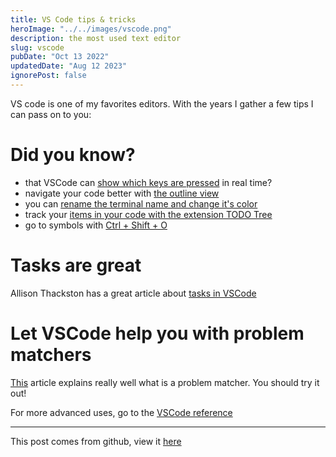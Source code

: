 ```yaml
---
title: VS Code tips & tricks
heroImage: "../../images/vscode.png"
description: the most used text editor
slug: vscode
pubDate: "Oct 13 2022"
updatedDate: "Aug 12 2023"
ignorePost: false
---
```


VS code is one of my favorites editors. With the years I gather a few tips I can pass on to you:

# Did you know?

- that VSCode can [show which keys are pressed](https://www.youtube.com/shorts/iHLy8Lstopg) in real time?
- navigate your code better with [the outline view](https://www.youtube.com/shorts/_5EviVsd0Xo)
- you can [rename the terminal name and change it's color](https://youtube.com/shorts/9QC2SDkWyvI)
- track your [items in your code with the extension TODO Tree](https://www.youtube.com/shorts/_vNt04DimtU)
- go to symbols with [Ctrl + Shift + O](https://code.visualstudio.com/docs/languages/markdown#_go-to-header-in-file)

# Tasks are great

Allison Thackston has a great article about [tasks in VSCode](https://www.allisonthackston.com/articles/vscode-tasks.html)

# Let VSCode help you with problem matchers

[This](https://www.allisonthackston.com/articles/vscode-tasks-problemmatcher.html) article explains really well what is a problem matcher. You should try it out!

For more advanced uses, go to the [VSCode reference](https://code.visualstudio.com/docs/editor/tasks#_defining-a-multiline-problem-matcher)

---

This post comes from github, view it [here](https://github.com/AucaCoyan/blog/blob/main/vscode.md)
